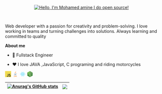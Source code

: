 <p align="center"><a href="https://Aminben2.github.io"><img width="80%" alt="Hello, I'm Mohamed amine I do open source!" src="./assets/gh-readme-header.png" /></a></p>

<br />

Web developer with a passion for creativity and problem-solving. I love working in teams and turning challenges into solutions. Always learning and committed to quality

**About me**

- 💼 Fullstack Engineer

- ❤️ I love JAVA ,JavaScript, C programing and riding motorcycles

<code><img height="20" alt="javascript" src="https://raw.githubusercontent.com/github/explore/80688e429a7d4ef2fca1e82350fe8e3517d3494d/topics/javascript/javascript.png"></code>
<code><img height="20" alt="typescript" src="https://raw.githubusercontent.com/github/explore/80688e429a7d4ef2fca1e82350fe8e3517d3494d/topics/java/java.png"></code>
<code><img height="20" alt="react" src="https://raw.githubusercontent.com/github/explore/80688e429a7d4ef2fca1e82350fe8e3517d3494d/topics/react/react.png"></code>
<code><img height="20" alt="nodejs" src="https://raw.githubusercontent.com/github/explore/80688e429a7d4ef2fca1e82350fe8e3517d3494d/topics/nodejs/nodejs.png"></code>    


| [![Anurag's GitHub stats](https://github-readme-stats.vercel.app/api?username=Aminben2)](https://github.com/anuraghazra/github-readme-stats) | <a href="https://github.com/Aminben2/github-readme-stats"><img align="center" src="https://github-readme-stats.vercel.app/api/top-langs/?username=Aminben2&layout=compact&theme=buefy&hide_border=true" /></a> |
| ------------- | ------------- |



